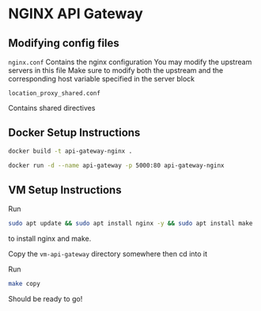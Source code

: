 # NGINX API Gateway

## Modifying config files

`nginx.conf`
Contains the nginx configuration
You may modify the upstream servers in this file
Make sure to modify both the upstream and the corresponding host variable specified in the server block

`location_proxy_shared.conf`

Contains shared directives

## Docker Setup Instructions

```bash
docker build -t api-gateway-nginx .
```

```bash
docker run -d --name api-gateway -p 5000:80 api-gateway-nginx
```

## VM Setup Instructions

Run

```bash
sudo apt update && sudo apt install nginx -y && sudo apt install make
```

to install nginx and make.

Copy the `vm-api-gateway` directory somewhere then cd into it

Run

```bash
make copy
```

Should be ready to go!
